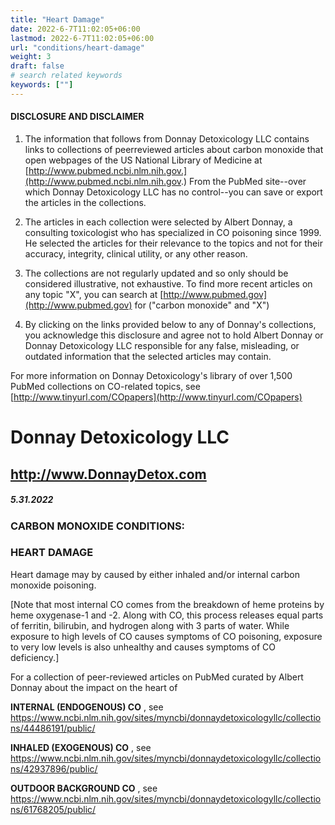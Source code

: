 ```yaml
---
title: "Heart Damage"
date: 2022-6-7T11:02:05+06:00
lastmod: 2022-6-7T11:02:05+06:00
url: "conditions/heart-damage"
weight: 3
draft: false
# search related keywords
keywords: [""]
---
```


#### DISCLOSURE AND DISCLAIMER 

1) The information that follows from Donnay Detoxicology LLC contains links to collections of peerreviewed articles about carbon monoxide that open webpages of the US National Library of Medicine at [http://www.pubmed.ncbi.nlm.nih.gov.](http://www.pubmed.ncbi.nlm.nih.gov.) From the PubMed site--over which Donnay Detoxicology LLC has no control--you can save or export the articles in the collections. 

2) The articles in each collection were selected by Albert Donnay, a consulting toxicologist who has specialized in CO poisoning since 1999. He selected the articles for their relevance to the topics and not for their accuracy, integrity, clinical utility, or any other reason. 

3) The collections are not regularly updated and so only should be considered illustrative, not exhaustive. To find more recent articles on any topic "X", you can search at [http://www.pubmed.gov](http://www.pubmed.gov) for ("carbon monoxide" and "X") 

4) By clicking on the links provided below to any of Donnay's collections, you acknowledge this disclosure and agree not to hold Albert Donnay or Donnay Detoxicology LLC responsible for any false, misleading, or outdated information that the selected articles may contain. 

For more information on Donnay Detoxicology's library of over 1,500 PubMed collections on CO-related topics, see [http://www.tinyurl.com/COpapers](http://www.tinyurl.com/COpapers) 


# Donnay Detoxicology LLC 

## http://www.DonnayDetox.com 

##### 5.31.2022 

### CARBON MONOXIDE CONDITIONS: 

### HEART DAMAGE 

Heart damage may by caused by either inhaled and/or internal carbon monoxide poisoning. 

[Note that most internal CO comes from the breakdown of heme proteins by heme oxygenase-1 and -2. Along with CO, this process releases equal parts of ferritin, bilirubin, and hydrogen along with 3 parts of water. While exposure to high levels of CO causes symptoms of CO poisoning, exposure to very low levels is also unhealthy and causes symptoms of CO deficiency.] 

For a collection of peer-reviewed articles on PubMed curated by Albert Donnay about the impact on the heart of 

**INTERNAL (ENDOGENOUS) CO** , see https://www.ncbi.nlm.nih.gov/sites/myncbi/donnaydetoxicologyllc/collections/44486191/public/ 

**INHALED (EXOGENOUS) CO** , see https://www.ncbi.nlm.nih.gov/sites/myncbi/donnaydetoxicologyllc/collections/42937896/public/ 

**OUTDOOR BACKGROUND CO** , see https://www.ncbi.nlm.nih.gov/sites/myncbi/donnaydetoxicologyllc/collections/61768205/public/ 



